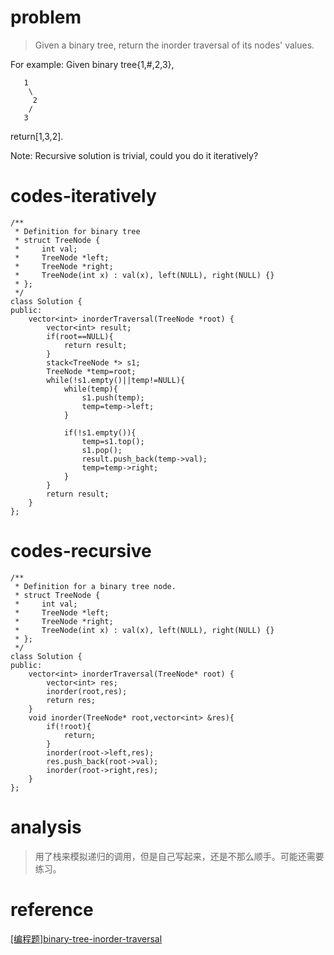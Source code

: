 # problem
> Given a binary tree, return the inorder traversal of its nodes' values.

For example:
Given binary tree{1,#,2,3},
```
   1
    \
     2
    /
   3
```
return[1,3,2].

Note: Recursive solution is trivial, could you do it iteratively?

# codes-iteratively
```
/**
 * Definition for binary tree
 * struct TreeNode {
 *     int val;
 *     TreeNode *left;
 *     TreeNode *right;
 *     TreeNode(int x) : val(x), left(NULL), right(NULL) {}
 * };
 */
class Solution {
public:
    vector<int> inorderTraversal(TreeNode *root) {
        vector<int> result;
        if(root==NULL){
            return result;
        }
        stack<TreeNode *> s1;
        TreeNode *temp=root;
        while(!s1.empty()||temp!=NULL){
            while(temp){
                s1.push(temp);
                temp=temp->left;
            }
            
            if(!s1.empty()){
                temp=s1.top();
                s1.pop();
                result.push_back(temp->val);
                temp=temp->right;
            }
        }
        return result;
    }
};

```
# codes-recursive
```
/**
 * Definition for a binary tree node.
 * struct TreeNode {
 *     int val;
 *     TreeNode *left;
 *     TreeNode *right;
 *     TreeNode(int x) : val(x), left(NULL), right(NULL) {}
 * };
 */
class Solution {
public:
    vector<int> inorderTraversal(TreeNode* root) {
        vector<int> res;
        inorder(root,res);
        return res;
    }
    void inorder(TreeNode* root,vector<int> &res){
        if(!root){
            return;
        }
        inorder(root->left,res);
        res.push_back(root->val);
        inorder(root->right,res);
    }
};
```

# analysis
>用了栈来模拟递归的调用，但是自己写起来，还是不那么顺手。可能还需要练习。

# reference
[[编程题]binary-tree-inorder-traversal][1]

[1]: https://www.nowcoder.com/questionTerminal/1b25a41f25f241228abd7eb9b768ab9b
